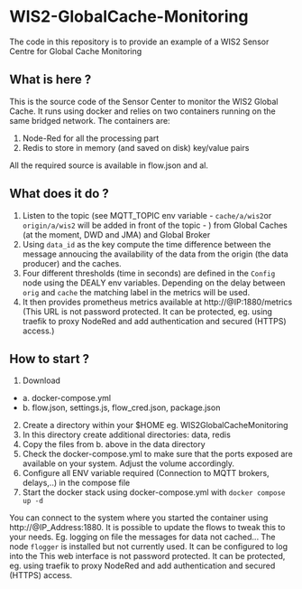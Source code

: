 WIS2-GlobalCache-Monitoring
============================

The code in this repository is to provide an example of a WIS2 Sensor Centre for Global Cache Monitoring

## What is here ?

This is the source code of the Sensor Center to monitor the WIS2 Global Cache.
It runs using docker and relies on two containers running on the same bridged network.
The containers are:
1. Node-Red for all the processing part
2. Redis to store in memory (and saved on disk) key/value pairs 

All the required source is available in flow.json and al.

## What does it do ?

1. Listen to the topic (see MQTT_TOPIC env variable - `cache/a/wis2`or `origin/a/wis2` will be added in front of the topic - ) from Global Caches (at the moment, DWD and JMA) and Global Broker
2. Using `data_id` as the key compute the time difference between the message annoucing the availability of the data from the origin (the data producer) and the caches. 
3. Four different thresholds (time in seconds) are defined in the `Config` node using the DEALY env variables. Depending on the delay between `orig` and `cache` the matching label in the metrics will be used.
4. It then provides prometheus metrics available at http://@IP:1880/metrics (This URL is not password protected. It can be protected, eg. using traefik to proxy NodeRed and add authentication and secured (HTTPS) access.)

## How to start ?

1. Download 
- a. docker-compose.yml
- b. flow.json, settings.js, flow_cred.json, package.json
2. Create a directory within your $HOME eg. WIS2GlobalCacheMonitoring
3. In this directory create additional directories: data, redis
4. Copy the files from b. above in the data directory
5. Check the docker-compose.yml to make sure that the ports exposed are available on your system. Adjust the volume accordingly.
6. Configure all ENV variable required (Connection to MQTT brokers, delays,..) in the compose file
7. Start the docker stack using docker-compose.yml with `docker compose up -d`
   
You can connect to the system where you started the container using http://@IP_Address:1880. It is possible to update the flows to tweak this to your needs. Eg. logging on file the messages for data not cached... 
The node `flogger` is installed but not currently used. It can be configured to log into the 
This web interface is not password protected. It can be protected, eg. using traefik to proxy NodeRed and add authentication and secured (HTTPS) access.

